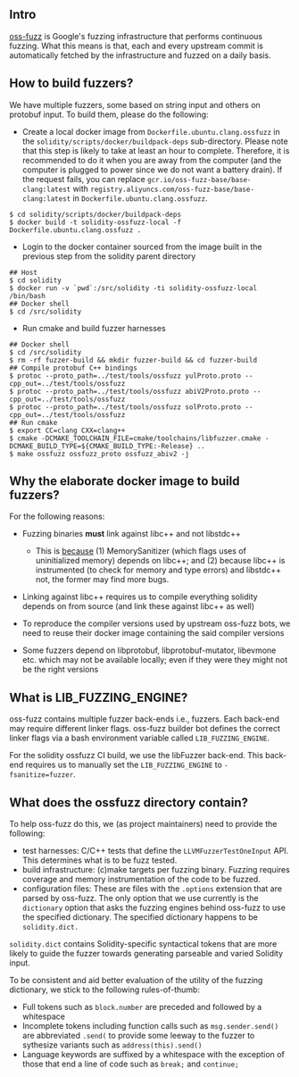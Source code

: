 ## Intro

[oss-fuzz][1] is Google's fuzzing infrastructure that performs continuous fuzzing. What this means is that, each and every upstream commit is automatically fetched by the infrastructure and fuzzed on a daily basis.

## How to build fuzzers?

We have multiple fuzzers, some based on string input and others on protobuf input. To build them, please do the following:

- Create a local docker image from `Dockerfile.ubuntu.clang.ossfuzz` in the `solidity/scripts/docker/buildpack-deps` sub-directory. Please note that this step is likely to take at least an hour to complete. Therefore, it is recommended to do it when you are away from the computer (and the computer is plugged to power since we do not want a battery drain). If the request fails, you can replace `gcr.io/oss-fuzz-base/base-clang:latest` with `registry.aliyuncs.com/oss-fuzz-base/base-clang:latest` in `Dockerfile.ubuntu.clang.ossfuzz`. 

```
$ cd solidity/scripts/docker/buildpack-deps
$ docker build -t solidity-ossfuzz-local -f Dockerfile.ubuntu.clang.ossfuzz .
```

- Login to the docker container sourced from the image built in the previous step from the solidity parent directory

```
## Host
$ cd solidity
$ docker run -v `pwd`:/src/solidity -ti solidity-ossfuzz-local /bin/bash
## Docker shell
$ cd /src/solidity
```

- Run cmake and build fuzzer harnesses

```
## Docker shell
$ cd /src/solidity
$ rm -rf fuzzer-build && mkdir fuzzer-build && cd fuzzer-build
## Compile protobuf C++ bindings
$ protoc --proto_path=../test/tools/ossfuzz yulProto.proto --cpp_out=../test/tools/ossfuzz
$ protoc --proto_path=../test/tools/ossfuzz abiV2Proto.proto --cpp_out=../test/tools/ossfuzz
$ protoc --proto_path=../test/tools/ossfuzz solProto.proto --cpp_out=../test/tools/ossfuzz
## Run cmake
$ export CC=clang CXX=clang++
$ cmake -DCMAKE_TOOLCHAIN_FILE=cmake/toolchains/libfuzzer.cmake -DCMAKE_BUILD_TYPE=${CMAKE_BUILD_TYPE:-Release} ..
$ make ossfuzz ossfuzz_proto ossfuzz_abiv2 -j
```

## Why the elaborate docker image to build fuzzers?

For the following reasons:

- Fuzzing binaries **must** link against libc++ and not libstdc++
  - This is [because][2] (1) MemorySanitizer (which flags uses of uninitialized memory) depends on libc++; and (2) because libc++ is instrumented (to check for memory and type errors) and libstdc++ not, the former may find more bugs.

- Linking against libc++ requires us to compile everything solidity depends on from source (and link these against libc++ as well)

- To reproduce the compiler versions used by upstream oss-fuzz bots, we need to reuse their docker image containing the said compiler versions

- Some fuzzers depend on libprotobuf, libprotobuf-mutator, libevmone etc. which may not be available locally; even if they were they might not be the right versions

## What is LIB\_FUZZING\_ENGINE?

oss-fuzz contains multiple fuzzer back-ends i.e., fuzzers. Each back-end may require different linker flags. oss-fuzz builder bot defines the correct linker flags via a bash environment variable called `LIB_FUZZING_ENGINE`.

For the solidity ossfuzz CI build, we use the libFuzzer back-end. This back-end requires us to manually set the `LIB_FUZZING_ENGINE` to `-fsanitize=fuzzer`.

## What does the ossfuzz directory contain?

To help oss-fuzz do this, we (as project maintainers) need to provide the following:

- test harnesses: C/C++ tests that define the `LLVMFuzzerTestOneInput` API. This determines what is to be fuzz tested.
- build infrastructure: (c)make targets per fuzzing binary. Fuzzing requires coverage and memory instrumentation of the code to be fuzzed.
- configuration files: These are files with the `.options` extension that are parsed by oss-fuzz. The only option that we use currently is the `dictionary` option that asks the fuzzing engines behind oss-fuzz to use the specified dictionary. The specified dictionary happens to be `solidity.dict.`

`solidity.dict` contains Solidity-specific syntactical tokens that are more likely to guide the fuzzer towards generating parseable and varied Solidity input.

To be consistent and aid better evaluation of the utility of the fuzzing dictionary, we stick to the following rules-of-thumb:
  - Full tokens such as `block.number` are preceded and followed by a whitespace
  - Incomplete tokens including function calls such as `msg.sender.send()` are abbreviated `.send(` to provide some leeway to the fuzzer to sythesize variants such as `address(this).send()`
  - Language keywords are suffixed by a whitespace with the exception of those that end a line of code such as `break;` and `continue;`

[1]: https://github.com/google/oss-fuzz
[2]: https://github.com/google/oss-fuzz/issues/1114#issuecomment-360660201
